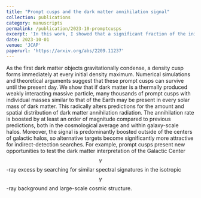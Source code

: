 ```yaml
---
title: "Prompt cusps and the dark matter annihilation signal"
collection: publications
category: manuscripts
permalink: /publication/2023-10-promptcusps
excerpt: 'In this work, I showed that a significant fraction of the initial peaks form prompt cusps that survive up to the present day, and I found that if the dark matter annihilates, these prompt cusps dominate the overall annihilation rate by about an order of magnitude.'
date: 2023-10-01
venue: 'JCAP'
paperurl: 'https://arxiv.org/abs/2209.11237'
---
```


As the first dark matter objects gravitationally condense, a density cusp forms immediately at every initial density maximum. Numerical simulations and theoretical arguments suggest that these prompt cusps can survive until the present day. We show that if dark matter is a thermally produced weakly interacting massive particle, many thousands of prompt cusps with individual masses similar to that of the Earth may be present in every solar mass of dark matter. This radically alters predictions for the amount and spatial distribution of dark matter annihilation radiation. The annihilation rate is boosted by at least an order of magnitude compared to previous predictions, both in the cosmological average and within galaxy-scale halos. Moreover, the signal is predominantly boosted outside of the centers of galactic halos, so alternative targets become significantly more attractive for indirect-detection searches. For example, prompt cusps present new opportunities to test the dark matter interpretation of the Galactic Center $$\gamma$$-ray excess by searching for similar spectral signatures in the isotropic $$\gamma$$-ray background and large-scale cosmic structure.